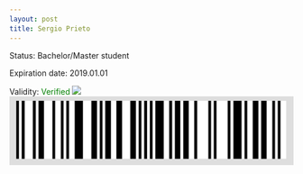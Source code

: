 ```yaml
---
layout: post
title: Sergio Prieto
---
```


Status: Bachelor/Master student

Expiration date: 2019.01.01

Validity: <font color="green"> Verified</font> 
![](/members/img/Sergio_Prieto.png)
![](/members/img/bar.png)
